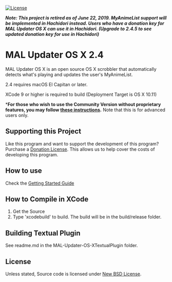  [![License](https://img.shields.io/badge/license-BSD-green.svg)](http://opensource.org/licenses/BSD-3-Clause)
 
***Note: This project is retired as of June 22, 2019. MyAnimeList support will be implemented in Hachidori instead. Users who have a donation key for MAL Updater OS X can use it in Hachidori. (Upgrade to 2.4.5 to see updated donation key for use in Hachidori)***

# MAL Updater OS X 2.4
MAL Updater OS X is an open source OS X scrobbler that automatically detects what's playing and updates the user's MyAnimeList.

2.4 requires macOS El Capitan or later.

XCode 9 or higher is required to build (Deployment Target is OS X 10.11)

***For those who wish to use the Community Version without proprietary features, you may follow [these instructions](https://github.com/Atelier-Shiori/malupdaterosx-cocoa/blob/2.3.x-legacy/HowToCompileCommunityVersion.md).** Note that this is for advanced users only.

## Supporting this Project

Like this program and want to support the development of this program? Purchase a [Donation License](https://malupdaterosx.ateliershiori.moe/donate/). This allows us to help cover the costs of developing this program.

## How to use
Check the [Getting Started Guide](https://github.com/chikorita157/malupdaterosx-cocoa/wiki/Getting-Started)

## How to Compile in XCode
1. Get the Source
2. Type 'xcodebuild' to build. The build will be in the build/release folder.

## Building Textual Plugin

See readme.md in the MAL-Updater-OS-XTextualPlugin folder.

## License
Unless stated, Source code is licensed under [New BSD License](https://github.com/Atelier-Shiori/malupdaterosx-cocoa/blob/master/License.md).
